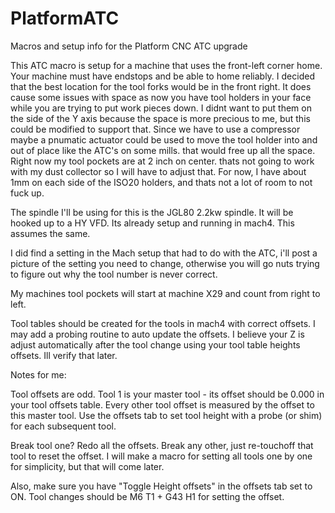 # PlatformATC

Macros and setup info for the Platform CNC ATC upgrade

This ATC macro is setup for a machine that uses the front-left corner home.  Your machine must have endstops and be able to home reliably.  I decided that the best location for the tool forks would be in the front right.  It does cause some issues with space as now you have tool holders in your face while you are trying to put work pieces down.  I didnt want to put them on the side of the Y axis because the space is more precious to me, but this could be modified to support that.  Since we have to use a compressor maybe a pnumatic actuator could be used to move the tool holder into and out of place like the ATC's on some mills.  that would free up all the space.  Right now my tool pockets are at 2 inch on center.  thats not going to work with my dust collector so I will have to adjust that.  For now, I have about 1mm on each side of the ISO20 holders, and thats not a lot of room to not fuck up.  

The spindle I'll be using for this is the JGL80 2.2kw spindle.  It will be hooked up to a HY VFD.  Its already setup and running in mach4.  This assumes the same.

I did find a setting in the Mach setup that had to do with the ATC, i'll post a picture of the setting you need to change, otherwise you will go nuts trying to figure out why the tool number is never correct.

My machines tool pockets will start at machine X29 and count from right to left.

Tool tables should be created for the tools in mach4 with correct offsets.  I may add a probing routine to auto update the offsets.  I believe your Z is adjust automatically after the tool change using your tool table heights offsets.  Ill verify that later.





Notes for me:

Tool offsets are odd.  Tool 1 is your master tool - its offset should be 0.000 in your tool offsets table.
Every other tool offset is measured by the offset to this master tool.  Use the offsets tab to set tool height with a probe (or shim) for each subsequent tool.

Break tool one?  Redo all the offsets.  Break any other, just re-touchoff that tool to reset the offset.  I will make a macro for setting all tools one by one for simplicity, but that will come later.

Also, make sure you have "Toggle Height offsets" in the offsets tab set to ON.  Tool changes should be M6 T1 + G43 H1 for setting the offset.
